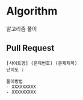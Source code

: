 # Algorithm
알고리즘 풀이

## Pull Request
```aidl
[사이트명] (문제번호) (문제제목)
난이도 : 

풀이방법
- XXXXXXXXX
- XXXXXXXXX 
```
